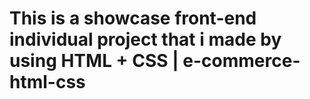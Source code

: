 # This is a showcase front-end individual project that i made by using HTML + CSS | e-commerce-html-css
